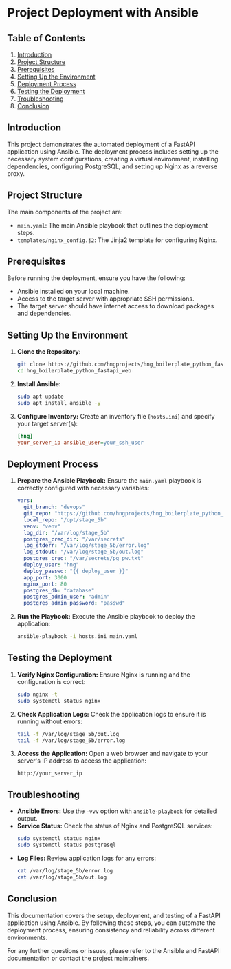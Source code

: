 # Project Deployment with Ansible

## Table of Contents
1. [Introduction](#introduction)
2. [Project Structure](#project-structure)
3. [Prerequisites](#prerequisites)
4. [Setting Up the Environment](#setting-up-the-environment)
5. [Deployment Process](#deployment-process)
6. [Testing the Deployment](#testing-the-deployment)
7. [Troubleshooting](#troubleshooting)
8. [Conclusion](#conclusion)

## Introduction
This project demonstrates the automated deployment of a FastAPI application using Ansible. The deployment process includes setting up the necessary system configurations, creating a virtual environment, installing dependencies, configuring PostgreSQL, and setting up Nginx as a reverse proxy.

## Project Structure
The main components of the project are:
- `main.yaml`: The main Ansible playbook that outlines the deployment steps.
- `templates/nginx_config.j2`: The Jinja2 template for configuring Nginx.

## Prerequisites
Before running the deployment, ensure you have the following:
- Ansible installed on your local machine.
- Access to the target server with appropriate SSH permissions.
- The target server should have internet access to download packages and dependencies.

## Setting Up the Environment
1. **Clone the Repository:**
   ```bash
   git clone https://github.com/hngprojects/hng_boilerplate_python_fastapi_web.git
   cd hng_boilerplate_python_fastapi_web
   ```

2. **Install Ansible:**
   ```bash
   sudo apt update
   sudo apt install ansible -y
   ```

3. **Configure Inventory:**
   Create an inventory file (`hosts.ini`) and specify your target server(s):
   ```ini
   [hng]
   your_server_ip ansible_user=your_ssh_user
   ```

## Deployment Process
1. **Prepare the Ansible Playbook:**
   Ensure the `main.yaml` playbook is correctly configured with necessary variables:
   ```yaml
   vars:
     git_branch: "devops"
     git_repo: "https://github.com/hngprojects/hng_boilerplate_python_fastapi_web.git"
     local_repo: "/opt/stage_5b"
     venv: "venv"
     log_dir: "/var/log/stage_5b"
     postgres_cred_dir: "/var/secrets"
     log_stderr: "/var/log/stage_5b/error.log"
     log_stdout: "/var/log/stage_5b/out.log"
     postgres_cred: "/var/secrets/pg_pw.txt"
     deploy_user: "hng"
     deploy_passwd: "{{ deploy_user }}"
     app_port: 3000
     nginx_port: 80
     postgres_db: "database"
     postgres_admin_user: "admin"
     postgres_admin_password: "passwd"
   ```

2. **Run the Playbook:**
   Execute the Ansible playbook to deploy the application:
   ```bash
   ansible-playbook -i hosts.ini main.yaml
   ```

## Testing the Deployment
1. **Verify Nginx Configuration:**
   Ensure Nginx is running and the configuration is correct:
   ```bash
   sudo nginx -t
   sudo systemctl status nginx
   ```

2. **Check Application Logs:**
   Check the application logs to ensure it is running without errors:
   ```bash
   tail -f /var/log/stage_5b/out.log
   tail -f /var/log/stage_5b/error.log
   ```

3. **Access the Application:**
   Open a web browser and navigate to your server's IP address to access the application:
   ```
   http://your_server_ip
   ```

## Troubleshooting
- **Ansible Errors:** Use the `-vvv` option with `ansible-playbook` for detailed output.
- **Service Status:** Check the status of Nginx and PostgreSQL services:
  ```bash
  sudo systemctl status nginx
  sudo systemctl status postgresql
  ```
- **Log Files:** Review application logs for any errors:
  ```bash
  cat /var/log/stage_5b/error.log
  cat /var/log/stage_5b/out.log
  ```

## Conclusion
This documentation covers the setup, deployment, and testing of a FastAPI application using Ansible. By following these steps, you can automate the deployment process, ensuring consistency and reliability across different environments.

For any further questions or issues, please refer to the Ansible and FastAPI documentation or contact the project maintainers.
